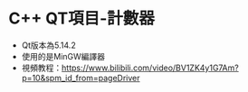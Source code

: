 # C++ QT項目-計數器

- Qt版本為5.14.2
- 使用的是MinGW編譯器
- 視頻教程：https://www.bilibili.com/video/BV1ZK4y1G7Am?p=10&spm_id_from=pageDriver
